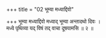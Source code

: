 +++
title = "02 भूम्या मध्याद्दिवो"

+++
भूम्या मध्याद्दिवो मध्याद् भूम्या अन्तादथो दिवः ।  
मध्ये पृथिव्या यद् विषं तद् वाचा दूषयामसि ॥ २ ॥